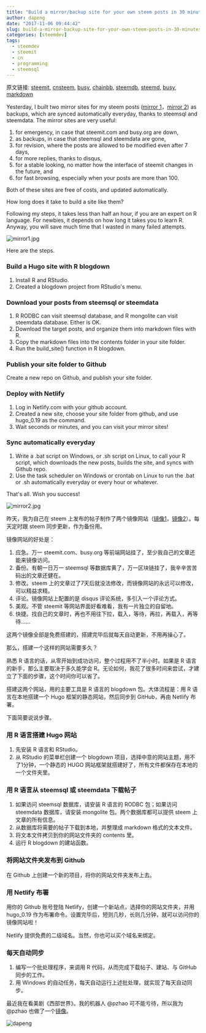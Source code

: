 ```yaml
---
title: "Build a mirror/backup site for your own steem posts in 30 minutes - 30 分钟搭建自己的 steem 镜像备份网站"
author: dapeng
date: "2017-11-06 09:44:42"
slug: build-a-mirror-backup-site-for-your-own-steem-posts-in-30-minutes-or-30-steem
categories: [steemdev]
tags: 
  - steemdev
  - steemit
  - cn
  - programming
  - steemsql
---
```


原文链接: [steemit](https://steemit.com/steemdev/@dapeng/build-a-mirror-backup-site-for-your-own-steem-posts-in-30-minutes-or-30-steem), [cnsteem](https://cnsteem.com/steemdev/@dapeng/build-a-mirror-backup-site-for-your-own-steem-posts-in-30-minutes-or-30-steem), [busy](https://busy.org/steemdev/@dapeng/build-a-mirror-backup-site-for-your-own-steem-posts-in-30-minutes-or-30-steem), [chainbb](https://chainbb.com/steemdev/@dapeng/build-a-mirror-backup-site-for-your-own-steem-posts-in-30-minutes-or-30-steem), [steemdb](https://steemdb.com/steemdev/@dapeng/build-a-mirror-backup-site-for-your-own-steem-posts-in-30-minutes-or-30-steem), [steemd](https://steemd.com/steemdev/@dapeng/build-a-mirror-backup-site-for-your-own-steem-posts-in-30-minutes-or-30-steem), [busy](https://busy.org/steemdev/@dapeng/build-a-mirror-backup-site-for-your-own-steem-posts-in-30-minutes-or-30-steem), [markdown](https://raw.githubusercontent.com/pzhaonet/steem_mirror/master/content/post/build-a-mirror-backup-site-for-your-own-steem-posts-in-30-minutes-or-30-steem.md)

Yesterday, I built two mirror sites for my steem posts ([mirror 1](https://dapeng.netlify.com/)，[mirror 2](https://steemit.netlify.com/)) as backups, which are synced automatically everyday, thanks to steemsql and steemdata. The mirror sites are very useful:

1. for emergency, in case that steemit.com and busy.org are down,
2. as backups, in case that steemsql and steemdata are gone,
3. for revision, where the posts are allowed to be modified even after 7 days,
4. for more replies, thanks to disqus, 
5. for a stable looking, no matter how the interface of steemit changes in the future, and
6. for fast browsing, especially when your posts are more than 100.

Both of these sites are free of costs, and updated automatically. 

How long does it take to build a site like them?

Following my steps, it takes less than half an hour, if you are an expert on R language. For newbies, it depends on how long it takes you to learn R. Anyway, you will save much time that I wasted in many failed attempts.

![mirror1.jpg](https://steemitimages.com/DQmVGn1eWfueYNVC9Xw4Hy41F9xDPR16jdGojPCDcJsfVxv/mirror1.jpg)

Here are the steps.

### Build a Hugo site with R blogdown

1. Install R and RStudio.
2. Created a blogdown project from RStudio's menu.

### Download your posts from steemsql or steemdata

1. R RODBC can visit steemsql database, and R mongolite can visit steemdata database. Either is OK.
2. Download the target posts, and organize them into markdown files with R.
3. Copy the markdown files into the contents folder in your site folder.
4. Run the build_site() function in R blogdown.

### Publish your site folder to Github

Create a new repo on Github, and publish your site folder.

### Deploy with Netlify

1. Log in Netlify.com with your github account. 
2. Created a new site, choose your site folder from github, and use hugo_0.19 as the command.
3. Wait seconds or minutes, and you can visit your mirror sites!

### Sync automatically everyday

1. Write a .bat script on Windows, or .sh script on Linux, to call your R script, which downloads the new posts, builds the site, and syncs with Github repo.
2. Use the task scheduler on Windows or crontab on Linux to run the .bat or .sh automatically everyday or every hour or whatever.

That's all. Wish you success!


![mirror2.jpg](https://steemitimages.com/DQmbNZ7kw2ynuig2qZjhmDPHKynQobL2iiSatQsGJgQJZiB/mirror2.jpg)

昨天，我为自己在 steem 上发布的帖子制作了两个镜像网站（[镜像1](https://dapeng.netlify.com/)，[镜像2](https://steemit.netlify.com/)）。每天定时跟 steem 同步更新，作为备份用。



镜像网站的好处是：

1. 应急。万一 steemit.com、busy.org 等前端网站挂了，至少我自己的文章还能来镜像访问。
2. 备份。有朝一日万一 steemsql 等数据库黄了，万一区块链挂了，我辛辛苦苦码出的文章还健在。
3. 修改。steem 上的文章过了7天后就没法修改，而镜像网站的永远可以修改，可以精益求精。
4. 评论。镜像网站上配置的是 disqus 评论系统，多引入一个评论方式。
5. 美观。不管 steemit 等网站界面好看难看，我有一片独立的自留地。
6. 快捷。找自己的文章时，再也不用往下拉，载入，等待，再拉，再载入，再等待……

这两个镜像全部是免费搭建的，搭建完毕后就每天自动更新，不用再操心了。

那么，搭建一个这样的网站需要多久？

熟悉 R 语言的话，从零开始到成功访问，整个过程用不了半小时。如果是 R 语言的新手，那么主要取决于多久能学会 R。无论如何，我花了很多时间来尝试，才建立了下面的步骤，这个时间你可以省了。

搭建这两个网站，用的主要工具是 R 语言的 blogdown 包。大体流程是：用 R 语言在本地搭建一个 Hugo 框架的静态网站，然后同步到 GitHub，再由 Netlify 布署。

下面简要说说步骤。

### 用 R 语言搭建 Hugo 网站

1. 先安装 R 语言和 RStudio。
2. 从 RStudio 的菜单栏创建一个 blogdown 项目，选择中意的网站主题，用不了1分钟，一个静态的 HUGO 网站框架就搭建好了，所有文件都保存在本地的一个文件夹里。

### 用 R 语言从 steemsql 或 steemdata 下载帖子

1. 如果访问 steemsql 数据库，请安装 R 语言的 RODBC 包；如果访问 steemdata 数据库，请安装 mongolite 包。两个数据库都可以提供 steem 上文章的所有信息。
2. 从数据库将需要的帖子下载到本地，并整理成 markdown 格式的文本文件。
3. 将文本文件拷贝到你的网站文件夹的 contents 里。
4. 运行 R blogdown 的建站函数。

### 将网站文件夹发布到 Github

在 Github 上创建一个新的项目，将你的网站文件夹发布上去。

### 用 Netlify 布署

用你的 Github 账号登陆 Netlify，创建一个新站点，选择你的网站文件夹，并用 hugo_0.19 作为布署命令。设置完毕后，短则几秒，长则几分钟，就可以访问你的镜像网站啦！

Netlify 提供免费的二级域名。当然，你也可以买个域名来绑定。

### 每天自动同步

1. 编写一个批处理程序，来调用 R 代码，从而完成下载帖子、建站、与 GitHub 同步的工作。
2. 用 Windows 的自动任务，每天自动运行上述批处理，就实现了每天自动同步。

最近我在看美剧《西部世界》。我的机器人 @pzhao 可不能亏待，所以我为 @pzhao 也做了一个[镜像](https://steemcn.netlify.com/)。





![dapeng](https://steemitimages.com/DQmeYUwQ7Juorgd79o6D5E34BnUYxwfmLxYH4cApgPRhRf6/end2.jpg)
